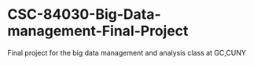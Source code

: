 # CSC-84030-Big-Data-management-Final-Project
Final project for the big data management and analysis class at GC,CUNY
